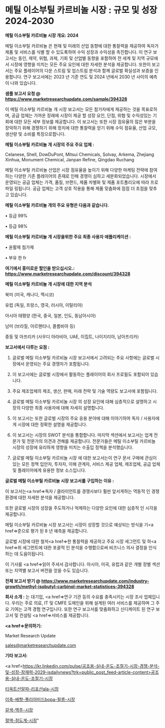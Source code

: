 # 메틸 이소부틸 카르비놀 시장 : 규모 및 성장 2024-2030

<strong>메틸 이소부틸 카르비놀 시장 개요: 2024</strong>

메틸 이소부틸 카르비놀 은 현재 및 미래의 산업 동향에 대한 통찰력을 제공하여 독자가 제품 및 서비스를 식별 할 수 있도록하여 수익 성장과 수익성을 촉진합니다. 이 연구 보고서는 동인, 제약, 위협, 과제, 기회 및 산업별 동향을 포함하여 전 세계 및 지역 규모에서 시장에 영향을 미치는 모든 주요 요인에 대한 자세한 분석을 제공합니다. 또한이 보고서는 주요 플레이어의 다운 스트림 및 업스트림 분석과 함께 글로벌 확실성과 보증을 인용합니다. 연구 보고서에는 2023 년 기준 연도 및 2024 년에서 2030 년 사이의 예측이 나와 있습니다.



<strong>샘플 보고서 요청 @ <a href=https://www.marketresearchupdate.com/sample/394328>https://www.marketresearchupdate.com/sample/394328</a></strong>

이 메틸 이소부틸 카르비놀 개 시장 보고서는 모든 참가자에게 제공하는 것을 목표로하며, 공급 업체는 가까운 장래에 시장이 제공 할 성장 요인, 단점, 위협 및 수익성있는 기회에 대한 모든 세부 정보를 제공합니다. 이 보고서는 또한 시장 점유율의 많은 부분을 장악하기 위해 경쟁하기 위해 정치에 대한 통찰력을 얻기 위해 수익 점유율, 산업 규모, 생산량 및 소비를 특징으로합니다.



<strong>메틸 이소부틸 카르비놀 개 시장의 주요 주요 업체 :</strong>

Celanese, Shell, DowDuPont, Mitsui Chemicals, Solvay, Arkema, Zhejiang Xinhua, Monument Chemical, Janpan Refine, Qingdao Ruchang

메틸 이소부틸 카르비놀 산업은 시장 점유율을 높이기 위해 다양한 마케팅 전략에 참여하는 다양한 기존 플레이어의 존재로 인해 경쟁이 심하고 세분화되었습니다. 시장에서 운영되는 공급 업체는 가격, 품질, 브랜드, 제품 차별화 및 제품 포트폴리오에 따라 프로파일 링됩니다. 공급 업체는 고객 상호 작용을 통해 제품 맞춤화에 점점 더 초점을 맞추고 있습니다.



<strong>메틸 이소부틸 카르비놀 개의 주요 유형은 다음과 같습니다.</strong>

• 등급 99%

• 등급 98%



<strong>메틸 이소부틸 카르비놀 개 시장을위한 주요 최종 사용자 애플리케이션 :</strong>

• 윤활제 첨가제

• 부유 한 fr



<strong>여기에서 흥미로운 할인을 받으십시오.: <a href=https://www.marketresearchupdate.com/discount/394328>https://www.marketresearchupdate.com/discount/394328</a></strong>



<strong>메틸 이소부틸 카르비놀 개 시장에 대한 지역 분석</strong>

북미 (미국, 캐나다, 멕시코)

유럽 (독일, 프랑스, 영국, 러시아, 이탈리아)

아시아 태평양 (한국, 중국, 일본, 인도, 동남아시아)

남미 (브라질, 아르헨티나, 콜롬비아 등)

중동 및 아프리카 (사우디 아라비아, UAE, 이집트, 나이지리아, 남아프리카)



<strong>보고서에서 다루는 요점 :</strong>

1. 글로벌 메틸 이소부틸 카르비놀 시장 보고서에서 고려되는 주요 사항에는 글로벌 시장에서 운영되는 주요 경쟁자가 포함됩니다.

2. 이 보고서에는 글로벌 시장에서 활동하는 플레이어의 회사 프로필도 포함되어 있습니다.

3. 주요 제조업체의 제조, 생산, 판매, 미래 전략 및 기술 역량도 보고서에 포함됩니다.

4. 글로벌 메틸 이소부틸 카르비놀 시장 의 성장 요인에 대해 심층적으로 설명하고 시장의 다양한 최종 사용자에 대해 자세히 설명합니다.

5. 이 보고서는 또한 글로벌 시장의 주요 응용 분야에 대해 이야기하여 독자 / 사용자에게 시장에 대한 정확한 설명을 제공합니다.

6. 이 보고서는 시장의 SWOT 분석을 통합합니다. 마지막 섹션에서 보고서는 업계 전문가 및 전문가의 의견과 견해를 제공합니다. 전문가들은 메틸 이소부틸 카르비놀 시장의 성장에 유리하게 영향을 미치는 수출입 정책을 분석했습니다.

7. 글로벌 메틸 이소부틸 카르비놀 시장 에 대한 보고서는이 연구 문서 구매에 관심이있는 모든 정책 입안자, 투자자, 이해 관계자, 서비스 제공 업체, 제조업체, 공급 업체 및 플레이어에게 유용한 정보 소스입니다.



<strong>글로벌 메틸 이소부틸 카르비놀 시장 보고서를 구입하는 이유 :</strong>

이 보고서는<a href=>독자 / 클</a>라이언트를 경쟁사보다 훨씬 앞서게하는 역동적 인 경쟁 환경에 대한 자세한 분석을 제공합니다.

또한 글로벌 시장의 성장을 주도하거나 억제하는 다양한 요인에 대한 심층적 인 시각을 제공합니다.

메틸 이소부틸 카르비놀 시장 보고서는 시장이 성장할 것으로 예상되는 방식을 기<a href=>준으로</a> 평가 된 8 년 예측을 제공합니다.

글로벌 시장에 대한 철저<a href=>한 통찰력</a>을 제공하고 주요 시장 세그먼트 및 하<a href=>위 세그</a>먼트에 대한 포괄적 인 분석을 수행함으로써 비즈니스 의사 결정을 인식하는 데 도움이됩니다.

이 기사를 <a href=>읽어 주</a>셔서 감사합니다. 아시아, 미국, 유럽과 같은 개별 장별 섹션 또는 지역별 보고서 버전을 얻을 수도 있습니다.



<strong>전체 보고서 받기 @ <a href=https://www.marketresearchupdate.com/industry-growth/methyl-isobutyl-carbinol-market-statistices-394328>https://www.marketresearchupdate.com/industry-growth/methyl-isobutyl-carbinol-market-statistices-394328</a></strong>



<strong>회사 소개 :</strong>
는 대기업, <a href=>연구 기</a>관 등의 수요를 충족시키는 시장 조사 업체입니다. 우리는 주로 의료, IT 및 CMFE 도메인을 위해 설계된 여러 서비스를 제공하며 그 주요 기여는 고객 경험 연구입니다. 또한 연구 보고서를 맞춤화하고 신디케이트 된 연구 보고서 및 컨설팅 <a href=>서비</a>스를 제공합니다.



<strong><a href=>문의하기:</a></strong>

Market Research Update

sales@marketresearchupdate.com



<strong>기타 보고서:</strong>

<a href=https://kr.linkedin.com/pulse/공조용-실내-온도-조절기-시장-경쟁-분석-및-성장-잠재력-2029-isdailynews?trk=public_post_feed-article-content>공조용-실내-온도-조절기-시장</a>

<a href=https://www.linkedin.com/pulse/티옥트산알파-리포산ala-시장-경쟁-분석-및-성장-잠재력-2029/>티옥트산알파-리포산ala-시장</a>

<a href=https://www.linkedin.com/pulse/이축-배향-폴리아미드bopa-필름-시장-현재-및-미래-성장-2029-upobf/>이축-배향-폴리아미드bopa-필름-시장</a>

<a href=https://www.linkedin.com/pulse/갈색-맥주-시장-현재-및-미래-성장-2029-market-matrix-musings-analysis-a5tuf/>갈색-맥주-시장</a>

<a href=https://www.linkedin.com/pulse/혈액-점도계-시장-규모-및-성장-2023-survey-spotlight-pro-24-analysis-w8xcc/>혈액-점도계-시장</a>"

